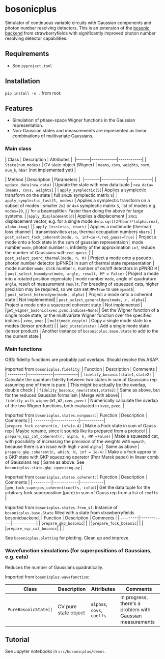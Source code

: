 # bosonicplus

Simulator of continuous variable circuits with Gaussian components and photon number resolving detectors. This is an extension of the [bosonic backend](https://strawberryfields.ai/photonics/demos/run_intro_bosonic.html) from strawberryfields with significantly improved photon number resolving detector capabilities.

## Requirements
- See `pyproject.toml`

## Installation
`pip install -e .` from root.

## Features
- Simulation of phase-space Wigner functions in the Gaussian representation.
- Non-Gaussian states and measurements are represented as linear combinations of multivariate Gaussians.

### Main class

| Class | Description | Attributes | 
|-------|-------------|------------|
| `State(num_modes)` | CV state object (Wigner)  | `means`, `covs`, `weights`, `norm`, `num_k`, `hbar` (not implemented yet) |


| Method | Description | Parameters | 
|--------|-------------|------------|
| `update_data(new_data)` | Update the state with new data tuple | `new_data=[means, covs, weights]`  |
| `apply_symplectic(S)`| Applies a symplectic transform on the state | full `2Nx2N` symplectic matrix `S`|
| `apply_symplectic_fast(S, modes)` | Applies a symplectic transform on a subset of modes | smaller `2x2` or `4x4` symplectic matrix `S`, list of modes e.g. `modes=[0,1]` for a beamsplitter. Faster than doing the above for large systems. |
|`apply_displacement(d)`| Applies a displacement | `2Nx1` displacement vector, e.g. for a single mode `d=np.sqrt(2*hbar)*[alpha.real, alpha.imag]` |
| `apply_loss(etas, nbars)` | Applies a multimode (thermal) loss channel |  transmissivities `etas`, thermal occupation numbers `nbars` |
| `post_select_fock_coherent(mode, n, inf=1e-4,red_gauss=True)` | Project a mode onto a fock state in the sum of gaussian representaion | mode number `mode`, photon number `n`, infidelity of the approximation `inf`, reduce the number of Gaussians with `red_gauss`. |
| `post_select_ppnrd_thermal(mode, n, M)` | Project a mode onto a pseudo-photon number detector (pPNRD) in sum of thermal state representation | mode number `mode`, click number `n`, number of on/off detectors in pPNRD `M` | 
| `post_select_homodyne(mode, angle, result, MP = False)` | Project a mode into a rotated position eigenstate | mode number `mode`, angle of quadrature `angle`, result of measurement `result`. For breeding of squeezed cats, higher precision may be required, so we can set `MP=True` to use `mpmath`|  
| `post_select_heterodyne(mode, alpha)` | Project a mode onto a coherent state | Not implemented| 
| `post_select_generaldyne(mode, r, alpha)`| Project a mode onto a squeezed coherent state | Not implemented |
|`get_wigner_bosonic(xvec,pvec,indices=None)`| Get the Wigner function of a single mode state, or the multivariate Wigner function over the specified indices | `xvec`, `pvec` |
| `multimode_copy(n)` | Copy a single mode state to `n` modes (tensor product) | |
|`add_state(state)` | Add a single mode state (tensor product) | Another instance of `bosonicplus.base.State` to add to the the current state | 

### Main functions

OBS: fidelity functions are probably just overlaps. Should resolve this ASAP. 

Imported from `bosonicplus.fidelity`:
| Function | Description | Comments | 
| ---------|-------------|------------|
| `fidelity_bosonic(state1,state2)` |  Calculate the quantum fidelity between two states in sum of Gaussians rep assuming one of them is pure.  | This might be actually be the overlap, double check |
| `fidelity_bosonic_new(state1,state2)` | Same as above, but for the reduced Gaussian formalism | Merge with above|
| `fidelity_with_wigner(W1,W2,xvec,pvec)` | Numerically calculate the overlap of the two Wigner functions, both evaluated in `xvec`, `pvec`. | 

Imported from `bosonicplus.states.nongauss`:
| Function | Description | Comments |
| ---------|-------------|------------|
|`prepare_fock_coherent(n, inf=1e-4)` | Make a Fock state in sum of Gauss rep | Maybe rename, since it sounds like its prepared from a protocol |
| `prepare_sqz_cat_coherent(r, alpha, k, MP =False)` | Make a squeezed cat, with possibility of increasing the precision of the weights with `mpmath`, because there is an issue with high `r` and `alpha` |  Same as above
| `prepare_gkp_coherent(n, which, N, inf = 1e-4)` | Make a `n` fock approx to a GKP state with GKP squeezing operator (Petr Marek paper) in linear comb of Gaussians rep | Same as above. See `bosonicplus.state.gkp_squeezing.py` |


Imported from `bosonicplus.states.coherent`:
| Function | Description | Comments |
| ---------|-------------|------------|
|`gen_fock_superpos_coherent(coeffs, infid)`| Get the data tuple for the arbitrary fock superposition (pure) in sum of Gauss rep from a list of `coeffs` | 

Imported from `bosonicplus.states.from_sf`: Instance of `bosonicplus.base.State` filled with a state from strawberryfields bosonicbackend.
| Function | Description | Comments |
| ---------|-------------|------------|
| `prepare_gkp_bosonic`| | |
|`prepare_fock_bosonic`| | |
|`prepare_sqz_cat_bosonic`| | | 

See `bosonicplus.plotting` for plotting. Clean up and improve. 

### Wavefunction simulations (for superpositions of Gaussians, e.g. cats)
Reduces the number of Gaussians quadratically.

Imported from `bosonicplus.wavefunction`:

| Class | Description | Attributes | Comments |
| ---------|-------------|------------|----------|
| `PureBosonicState()` | CV pure state object  | `alphas`, `covs`, `coeffs` | In progress, there's a problem with Gaussian measurements | 




## Tutorial
See Jupyter notebooks in `src/bosonicplus/demos`.

